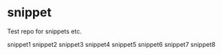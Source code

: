 # snippet
Test repo for snippets etc.

snippet1
snippet2
snippet3
snippet4
snippet5
snippet6
snippet7
snippet8

